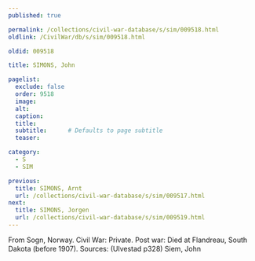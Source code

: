 ```yaml
---
published: true

permalink: /collections/civil-war-database/s/sim/009518.html
oldlink: /CivilWar/db/s/sim/009518.html

oldid: 009518

title: SIMONS, John

pagelist:
  exclude: false
  order: 9518
  image: 
  alt:
  caption:
  title:
  subtitle:      # Defaults to page subtitle
  teaser:

category: 
  - S 
  - SIM

previous:
  title: SIMONS, Arnt
  url: /collections/civil-war-database/s/sim/009517.html  
next:
  title: SIMONS, Jorgen
  url: /collections/civil-war-database/s/sim/009519.html   
---
```

From Sogn, Norway. Civil War: Private. Post war: Died at Flandreau, South Dakota (before 1907). Sources: (Ulvestad p328) &#147;Siem, John&#148;